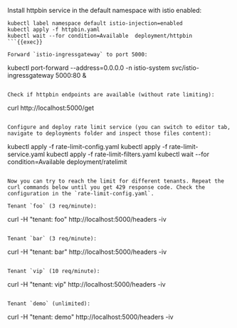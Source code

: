 Install httpbin service in the default namespace with istio enabled:
```
kubectl label namespace default istio-injection=enabled
kubectl apply -f httpbin.yaml 
kubectl wait --for condition=Available  deployment/httpbin
```{{exec}}

Forward `istio-ingressgateway` to port 5000:
```
kubectl port-forward --address=0.0.0.0 -n istio-system svc/istio-ingressgateway 5000:80 &

```{{exec}}

Check if httpbin endpoints are available (without rate limiting):
```
curl http://localhost:5000/get
```{{exec}}

Configure and deploy rate limit service (you can switch to editor tab, navigate to deployments folder and inspect those files content):
```
kubectl apply -f rate-limit-config.yaml
kubectl apply -f rate-limit-service.yaml
kubectl apply -f rate-limit-filters.yaml
kubectl wait --for condition=Available  deployment/ratelimit
```{{exec}}

Now you can try to reach the limit for different tenants. Repeat the curl commands below until you get 429 response code. Check the configuration in the `rate-limit-config.yaml`.

Tenant `foo` (3 req/minute):
```
curl -H "tenant: foo" http://localhost:5000/headers -iv
```{{exec}}

Tenant `bar` (3 req/minute):
```
curl -H "tenant: bar" http://localhost:5000/headers -iv
```{{exec}}

Tenant `vip` (10 req/minute):
```
curl -H "tenant: vip" http://localhost:5000/headers -iv
```{{exec}}

Tenant `demo` (unlimited):
```
curl -H "tenant: demo" http://localhost:5000/headers -iv
```{{exec}}